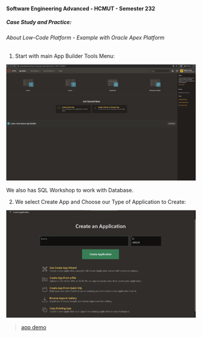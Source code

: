 #### Software Engineering Advanced - HCMUT - Semester 232
##### Case Study and Practice:

###### About Low-Code Platform - Example with Oracle Apex Platform

1. Start with main App Builder Tools Menu:

![App Builder Main Menu](./imgs/app-builder-main-menu.png)

We also has SQL Workshop to work with Database.

2.  We select Create App and Choose our Type of Application to Create:

![Create App Main Menu](./imgs/create-app-menu.png)

> [app demo](https://apex.oracle.com/pls/apex/r/trungusingoracleapex/world-population)